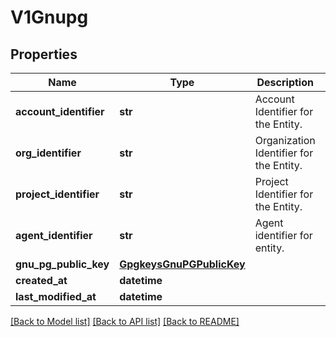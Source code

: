 # V1Gnupg

## Properties
Name | Type | Description | Notes
------------ | ------------- | ------------- | -------------
**account_identifier** | **str** | Account Identifier for the Entity. | [optional] 
**org_identifier** | **str** | Organization Identifier for the Entity. | [optional] 
**project_identifier** | **str** | Project Identifier for the Entity. | [optional] 
**agent_identifier** | **str** | Agent identifier for entity. | [optional] 
**gnu_pg_public_key** | [**GpgkeysGnuPGPublicKey**](GpgkeysGnuPGPublicKey.md) |  | [optional] 
**created_at** | **datetime** |  | [optional] 
**last_modified_at** | **datetime** |  | [optional] 

[[Back to Model list]](../README.md#documentation-for-models) [[Back to API list]](../README.md#documentation-for-api-endpoints) [[Back to README]](../README.md)

